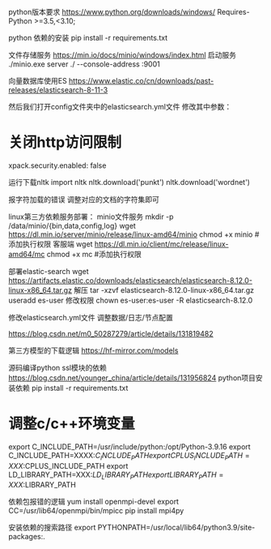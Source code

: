 python版本要求
https://www.python.org/downloads/windows/
Requires-Python >=3.5,<3.10;

python 依赖的安装
pip install -r requirements.txt 

文件存储服务
https://min.io/docs/minio/windows/index.html
启动服务
./minio.exe server ./ --console-address :9001

向量数据库使用ES
https://www.elastic.co/cn/downloads/past-releases/elasticsearch-8-11-3

然后我们打开config文件夹中的elasticsearch.yml文件
修改其中参数：
# 关闭http访问限制
xpack.security.enabled: false


运行下载nltk
import nltk
nltk.download('punkt')
nltk.download('wordnet')

报字符加载的错误
调整对应的文档的字符集即可

linux第三方依赖服务部署：
minio文件服务
mkdir -p /data/minio/{bin,data,config,log}
wget https://dl.min.io/server/minio/release/linux-amd64/minio
chmod +x minio  #添加执行权限
客服端
wget https://dl.min.io/client/mc/release/linux-amd64/mc
chmod +x mc  #添加执行权限


部署elastic-search
wget https://artifacts.elastic.co/downloads/elasticsearch/elasticsearch-8.12.0-linux-x86_64.tar.gz
解压
tar -xzvf elasticsearch-8.12.0-linux-x86_64.tar.gz 
useradd es-user
修改权限
chown es-user:es-user -R elasticsearch-8.12.0

修改elasticsearch.yml文件
调整数据/日志/节点配置

https://blog.csdn.net/m0_50287279/article/details/131819482


第三方模型的下载逻辑
https://hf-mirror.com/models

源码编译python ssl模块的依赖
https://blog.csdn.net/younger_china/article/details/131956824
python项目安装依赖
pip install -r requirements.txt 

# 调整c/c++环境变量
export C_INCLUDE_PATH=/usr/include/python:/opt/Python-3.9.16
export C_INCLUDE_PATH=XXXX:$C_INCLUDE_PATH
export CPLUS_INCLUDE_PATH=XXX:$CPLUS_INCLUDE_PATH
export LD_LIBRARY_PATH=XXX:$LD_LIBRARY_PATH
export LIBRARY_PATH=XXX:$LIBRARY_PATH

依赖包报错的逻辑
yum install openmpi-devel
export CC=/usr/lib64/openmpi/bin/mpicc
pip install mpi4py

安装依赖的搜索路径
export PYTHONPATH=/usr/local/lib64/python3.9/site-packages:.